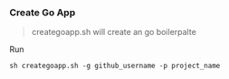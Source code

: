 ### Create Go App

 > creategoapp.sh will create an go boilerpalte 

Run
 	
	sh creategoapp.sh -g github_username -p project_name
